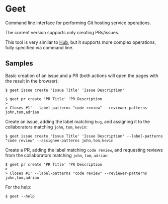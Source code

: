 # Geet

Command line interface for performing Git hosting service operations.

The current version supports only creating PRs/issues.

This tool is very similar to [Hub](https://github.com/github/hub), but it supports more complex operations, fully specified via command line.

## Samples

Basic creation of an issue and a PR (both actions will open the pages with the result in the browser):

    $ geet issue create 'Issue Title' 'Issue Description'
    
    $ geet pr create 'PR Title' 'PR Description
    > 
    > Closes #1' --label-patterns "code review" --reviewer-patterns john,tom,adrian

Create an issue, adding the label matching `bug`, and assigning it to the collaborators matching `john`, `tom`, `kevin`:

    $ geet issue create 'Issue Title' 'Issue Description' --label-patterns "code review" --assignee-patterns john,tom,kevin

Create a PR, adding the label matching `code review`, and requesting reviews from the collaborators matching `john`, `tom`, `adrian`:

    $ geet pr create 'PR Title' 'PR Description
    > 
    > Closes #1' --label-patterns "code review" --reviewer-patterns john,tom,adrian

For the help:

    $ geet --help
